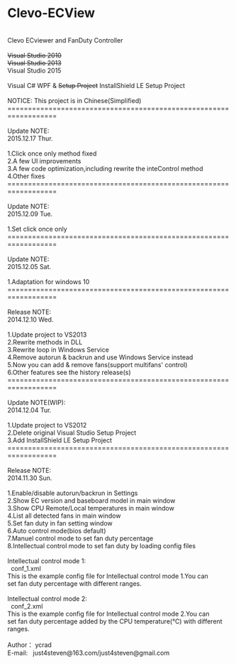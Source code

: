 Clevo-ECView
============
<br />
Clevo ECviewer and FanDuty Controller<br />
<br />
<del>Visual Studio 2010</del><br />
<del>Visual Studio 2013</del><br />
Visual Studio 2015<br />
<br />
Visual C# WPF &amp; <del>Setup Project</del> InstallShield LE Setup Project<br />
<br />
NOTICE: This project is in Chinese(Simplified)<br />
==================================================================<br />
<br />
Update NOTE:<br />
2015.12.17 Thur.<br />
<br />
1.Click once only method fixed<br />
2.A few UI improvements<br />
3.A few code optimization,including rewrite the inteControl method<br />
4.Other fixes<br />
==================================================================<br />
<br />
Update NOTE:<br />
2015.12.09 Tue.<br />
<br />
1.Set click once only<br />
==================================================================<br />
<br />
Update NOTE:<br />
2015.12.05 Sat.<br />
<br />
1.Adaptation for windows 10<br />
==================================================================<br />
<br />
Release NOTE:<br />
2014.12.10 Wed.<br />
<br />
1.Update project to VS2013<br />
2.Rewrite methods in DLL<br />
3.Rewrite loop in Windows Service<br />
4.Remove autorun &amp; backrun and use Windows Service instead<br />
5.Now you can add &amp; remove fans(support multifans' control)<br />
6.Other features see the history release(s)<br />
==================================================================<br />
<br />
Update NOTE(WIP):<br />
2014.12.04 Tur.<br />
<br />
1.Update project to VS2012<br />
2.Delete original Visual Studio Setup Project<br />
3.Add InstallShield LE Setup Project<br />
==================================================================<br />
<br />
Release NOTE:<br />
2014.11.30 Sun.<br />
<br />
1.Enable/disable autorun/backrun in Settings<br />
2.Show EC version and baseboard model in main window<br />
3.Show CPU Remote/Local temperatures in main window<br />
4.List all detected fans in main window<br />
5.Set fan duty in fan setting window<br />
6.Auto control mode(bios default)<br />
7.Manuel control mode to set fan duty percentage<br />
8.Intellectual control mode to set fan duty by loading config files<br />
<br />
Intellectual control mode 1:<br />
<span style="white-space:pre">	</span>conf_1.xml<br />
This is the example config file for Intellectual control mode 1.You can<br />
set fan duty percentage with different ranges.<br />
<br />
Intellectual control mode 2:<br />
<span style="white-space:pre">	</span>conf_2.xml<br />
This is the example config file for Intellectual control mode 2.You can<br />
set fan duty percentage added by the CPU temperature(℃) with different<br />
ranges.<br />
<br />
Author： ycrad<br />
E-mail:<span style="white-space:pre">	</span>just4steven@163.com/just4steven@gmail.com